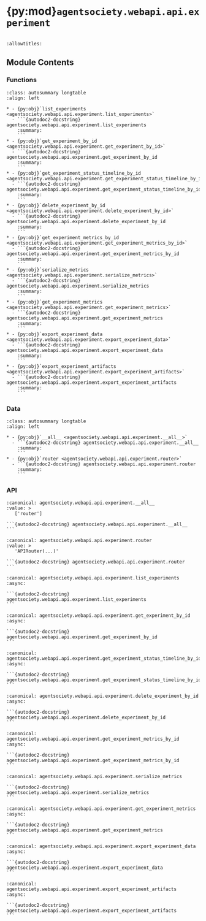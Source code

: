 # {py:mod}`agentsociety.webapi.api.experiment`

```{py:module} agentsociety.webapi.api.experiment
```

```{autodoc2-docstring} agentsociety.webapi.api.experiment
:allowtitles:
```

## Module Contents

### Functions

````{list-table}
:class: autosummary longtable
:align: left

* - {py:obj}`list_experiments <agentsociety.webapi.api.experiment.list_experiments>`
  - ```{autodoc2-docstring} agentsociety.webapi.api.experiment.list_experiments
    :summary:
    ```
* - {py:obj}`get_experiment_by_id <agentsociety.webapi.api.experiment.get_experiment_by_id>`
  - ```{autodoc2-docstring} agentsociety.webapi.api.experiment.get_experiment_by_id
    :summary:
    ```
* - {py:obj}`get_experiment_status_timeline_by_id <agentsociety.webapi.api.experiment.get_experiment_status_timeline_by_id>`
  - ```{autodoc2-docstring} agentsociety.webapi.api.experiment.get_experiment_status_timeline_by_id
    :summary:
    ```
* - {py:obj}`delete_experiment_by_id <agentsociety.webapi.api.experiment.delete_experiment_by_id>`
  - ```{autodoc2-docstring} agentsociety.webapi.api.experiment.delete_experiment_by_id
    :summary:
    ```
* - {py:obj}`get_experiment_metrics_by_id <agentsociety.webapi.api.experiment.get_experiment_metrics_by_id>`
  - ```{autodoc2-docstring} agentsociety.webapi.api.experiment.get_experiment_metrics_by_id
    :summary:
    ```
* - {py:obj}`serialize_metrics <agentsociety.webapi.api.experiment.serialize_metrics>`
  - ```{autodoc2-docstring} agentsociety.webapi.api.experiment.serialize_metrics
    :summary:
    ```
* - {py:obj}`get_experiment_metrics <agentsociety.webapi.api.experiment.get_experiment_metrics>`
  - ```{autodoc2-docstring} agentsociety.webapi.api.experiment.get_experiment_metrics
    :summary:
    ```
* - {py:obj}`export_experiment_data <agentsociety.webapi.api.experiment.export_experiment_data>`
  - ```{autodoc2-docstring} agentsociety.webapi.api.experiment.export_experiment_data
    :summary:
    ```
* - {py:obj}`export_experiment_artifacts <agentsociety.webapi.api.experiment.export_experiment_artifacts>`
  - ```{autodoc2-docstring} agentsociety.webapi.api.experiment.export_experiment_artifacts
    :summary:
    ```
````

### Data

````{list-table}
:class: autosummary longtable
:align: left

* - {py:obj}`__all__ <agentsociety.webapi.api.experiment.__all__>`
  - ```{autodoc2-docstring} agentsociety.webapi.api.experiment.__all__
    :summary:
    ```
* - {py:obj}`router <agentsociety.webapi.api.experiment.router>`
  - ```{autodoc2-docstring} agentsociety.webapi.api.experiment.router
    :summary:
    ```
````

### API

````{py:data} __all__
:canonical: agentsociety.webapi.api.experiment.__all__
:value: >
   ['router']

```{autodoc2-docstring} agentsociety.webapi.api.experiment.__all__
```

````

````{py:data} router
:canonical: agentsociety.webapi.api.experiment.router
:value: >
   'APIRouter(...)'

```{autodoc2-docstring} agentsociety.webapi.api.experiment.router
```

````

````{py:function} list_experiments(request: fastapi.Request) -> agentsociety.webapi.models.ApiResponseWrapper[typing.List[agentsociety.webapi.models.experiment.ApiExperiment]]
:canonical: agentsociety.webapi.api.experiment.list_experiments
:async:

```{autodoc2-docstring} agentsociety.webapi.api.experiment.list_experiments
```
````

````{py:function} get_experiment_by_id(request: fastapi.Request, exp_id: uuid.UUID) -> agentsociety.webapi.models.ApiResponseWrapper[agentsociety.webapi.models.experiment.ApiExperiment]
:canonical: agentsociety.webapi.api.experiment.get_experiment_by_id
:async:

```{autodoc2-docstring} agentsociety.webapi.api.experiment.get_experiment_by_id
```
````

````{py:function} get_experiment_status_timeline_by_id(request: fastapi.Request, exp_id: uuid.UUID) -> agentsociety.webapi.models.ApiResponseWrapper[typing.List[agentsociety.webapi.models.experiment.ApiTime]]
:canonical: agentsociety.webapi.api.experiment.get_experiment_status_timeline_by_id
:async:

```{autodoc2-docstring} agentsociety.webapi.api.experiment.get_experiment_status_timeline_by_id
```
````

````{py:function} delete_experiment_by_id(request: fastapi.Request, exp_id: uuid.UUID)
:canonical: agentsociety.webapi.api.experiment.delete_experiment_by_id
:async:

```{autodoc2-docstring} agentsociety.webapi.api.experiment.delete_experiment_by_id
```
````

````{py:function} get_experiment_metrics_by_id(db: sqlalchemy.ext.asyncio.AsyncSession, exp_id: uuid.UUID) -> typing.Tuple[bool, typing.Dict[str, typing.List[ApiMLflowMetric]]]
:canonical: agentsociety.webapi.api.experiment.get_experiment_metrics_by_id
:async:

```{autodoc2-docstring} agentsociety.webapi.api.experiment.get_experiment_metrics_by_id
```
````

````{py:function} serialize_metrics(metrics_by_key: typing.Dict[str, typing.List[ApiMLflowMetric]]) -> typing.Dict[str, typing.List[dict]]
:canonical: agentsociety.webapi.api.experiment.serialize_metrics

```{autodoc2-docstring} agentsociety.webapi.api.experiment.serialize_metrics
```
````

````{py:function} get_experiment_metrics(request: fastapi.Request, exp_id: uuid.UUID) -> agentsociety.webapi.models.ApiResponseWrapper[typing.Dict[str, typing.List[ApiMLflowMetric]]]
:canonical: agentsociety.webapi.api.experiment.get_experiment_metrics
:async:

```{autodoc2-docstring} agentsociety.webapi.api.experiment.get_experiment_metrics
```
````

````{py:function} export_experiment_data(request: fastapi.Request, exp_id: uuid.UUID) -> fastapi.responses.StreamingResponse
:canonical: agentsociety.webapi.api.experiment.export_experiment_data
:async:

```{autodoc2-docstring} agentsociety.webapi.api.experiment.export_experiment_data
```
````

````{py:function} export_experiment_artifacts(request: fastapi.Request, exp_id: uuid.UUID) -> fastapi.responses.StreamingResponse
:canonical: agentsociety.webapi.api.experiment.export_experiment_artifacts
:async:

```{autodoc2-docstring} agentsociety.webapi.api.experiment.export_experiment_artifacts
```
````
